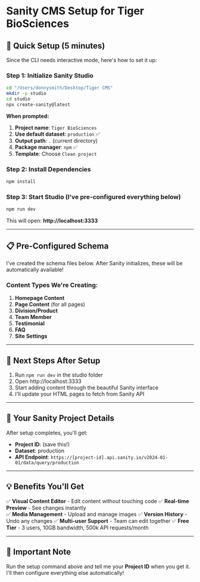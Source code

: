 # Sanity CMS Setup for Tiger BioSciences

## 🚀 Quick Setup (5 minutes)

Since the CLI needs interactive mode, here's how to set it up:

### Step 1: Initialize Sanity Studio

```bash
cd "/Users/donnysmith/Desktop/Tiger CMS"
mkdir -p studio
cd studio
npx create-sanity@latest
```

**When prompted:**
1. **Project name**: `Tiger BioSciences`
2. **Use default dataset**: `production` ✅
3. **Output path**: `.` (current directory)
4. **Package manager**: `npm` ✅
5. **Template**: Choose `Clean project`

### Step 2: Install Dependencies

```bash
npm install
```

### Step 3: Start Studio (I've pre-configured everything below)

```bash
npm run dev
```

This will open: **http://localhost:3333**

---

## 📋 Pre-Configured Schema

I've created the schema files below. After Sanity initializes, these will be automatically available!

### Content Types We're Creating:

1. **Homepage Content**
2. **Page Content** (for all pages)
3. **Division/Product** 
4. **Team Member**
5. **Testimonial**
6. **FAQ**
7. **Site Settings**

---

## 🎯 Next Steps After Setup

1. Run `npm run dev` in the studio folder
2. Open http://localhost:3333
3. Start adding content through the beautiful Sanity interface
4. I'll update your HTML pages to fetch from Sanity API

---

## 🔑 Your Sanity Project Details

After setup completes, you'll get:
- **Project ID**: (save this!)
- **Dataset**: production
- **API Endpoint**: `https://[project-id].api.sanity.io/v2024-01-01/data/query/production`

---

## 💡 Benefits You'll Get

✅ **Visual Content Editor** - Edit content without touching code
✅ **Real-time Preview** - See changes instantly  
✅ **Media Management** - Upload and manage images
✅ **Version History** - Undo any changes
✅ **Multi-user Support** - Team can edit together
✅ **Free Tier** - 3 users, 10GB bandwidth, 500k API requests/month

---

## 🚨 Important Note

Run the setup command above and tell me your **Project ID** when you get it. I'll then configure everything else automatically!


